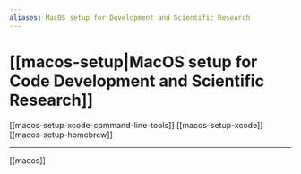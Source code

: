 ```yaml
---
aliases: MacOS setup for Development and Scientific Research
---
```


# [[macos-setup|MacOS setup for Code Development and Scientific Research]]
[[macos-setup-xcode-command-line-tools]]
[[macos-setup-xcode]]
[[macos-setup-homebrew]]




---

[[macos]]

